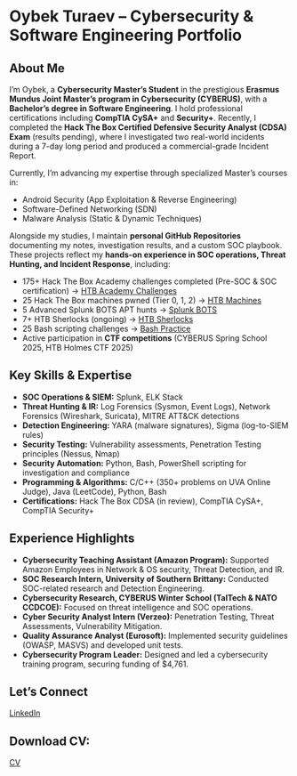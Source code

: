 # Oybek Turaev – Cybersecurity & Software Engineering Portfolio

## About Me

I’m Oybek, a **Cybersecurity Master’s Student** in the prestigious **Erasmus Mundus Joint Master’s program in Cybersecurity (CYBERUS)**, with a **Bachelor’s degree in Software Engineering**. I hold professional certifications including **CompTIA CySA+** and **Security+**. Recently, I completed the **Hack The Box Certified Defensive Security Analyst (CDSA) Exam** (results pending), where I investigated two real-world incidents during a 7-day long period and produced a commercial-grade Incident Report.

Currently, I’m advancing my expertise through specialized Master’s courses in:
- Android Security (App Exploitation & Reverse Engineering)
- Software-Defined Networking (SDN)
- Malware Analysis (Static & Dynamic Techniques)

Alongside my studies, I maintain **personal GitHub Repositories** documenting my notes, investigation results, and a custom SOC playbook. These projects reflect my **hands-on experience in SOC operations, Threat Hunting, and Incident Response**, including:
- 175+ Hack The Box Academy challenges completed (Pre-SOC & SOC certification) → [HTB Academy Challenges](https://shorturl.at/iyIPF)
- 25 Hack The Box machines pwned (Tier 0, 1, 2) → [HTB Machines](https://github.com/oybek-turaev-cyber/HTB-CDSA-Prep/tree/main/CDSA-Exam-Practical-Labs/lab-machines/starting_point)
- 5 Advanced Splunk BOTS APT hunts → [Splunk BOTS](https://github.com/oybek-turaev-cyber/HTB-CDSA-Prep/tree/main/CDSA-Exam-Practical-Labs/lab-machines/bots_splunk)
- 7+ HTB Sherlocks (ongoing) → [HTB Sherlocks](https://shorturl.at/ds2V3)
- 25 Bash scripting challenges → [Bash Practice](https://shorturl.at/0zGtU)
- Active participation in **CTF competitions** (CYBERUS Spring School 2025, HTB Holmes CTF 2025)

## Key Skills & Expertise

- **SOC Operations & SIEM:** Splunk, ELK Stack
- **Threat Hunting & IR:** Log Forensics (Sysmon, Event Logs), Network Forensics (Wireshark, Suricata), MITRE ATT&CK detections
- **Detection Engineering:** YARA (malware signatures), Sigma (log-to-SIEM rules)
- **Security Testing:** Vulnerability assessments, Penetration Testing principles (Nessus, Nmap)
- **Security Automation:** Python, Bash, PowerShell scripting for investigation and compliance
- **Programming & Algorithms:** C/C++ (350+ problems on UVA Online Judge), Java (LeetCode), Python, Bash
- **Certifications:** Hack The Box CDSA (in review), CompTIA CySA+, CompTIA Security+

## Experience Highlights

- **Cybersecurity Teaching Assistant (Amazon Program):** Supported Amazon Employees in Network & OS security, Threat Detection, and IR.
- **SOC Research Intern, University of Southern Brittany:** Conducted SOC-related research and Detection Engineering.
- **Cybersecurity Research, CYBERUS Winter School (TalTech & NATO CCDCOE):** Focused on threat intelligence and SOC operations.
- **Cyber Security Analyst Intern (Verzeo):** Penetration Testing, Threat Assessments, Vulnerability Mitigation.
- **Quality Assurance Analyst (Eurosoft):** Implemented security guidelines (OWASP, MASVS) and developed unit tests.
- **Cybersecurity Program Leader:** Designed and led a cybersecurity training program, securing funding of $4,761.

## Let’s Connect

[LinkedIn](https://linkedin.com/in/oybek-turaev)

## Download CV:

[CV](https://oybek-turaev-cyber.github.io/oybek-turaev-cyber/Oybek_Turaev_CV.pdf)
